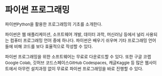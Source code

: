 # 파이썬 프로그래밍

파이썬<font size='2'>Python</font>을 활용한 프로그래밍의 기초를 소개한다.

파이썬은 웹 애플리케이션, 소프트웨어 개발, 데이터 과학, 머신러닝 등에서
널리 사용되는 컴퓨터 프로그래밍 언어 중에 하나다. 
파이썬은 배우기 쉬우며 기타 프로그래밍 언어들에 비해 코드를 보다 효율적으로 작성할 수 있다.

파이썬 프로그래밍을 위한 소프트웨어는 무료로 다운로드할 수 있다.
또한 구글 코랩<font size='2'>Google Colab</font>, 
깃허브 코드스페이스<font size='2'>GitHub Codespaces</font>, 
캐글<font size='2'>Kaggle</font> 등 
많은 웹사이트에서 아무런 설치과정 없이
무료로 파이썬 프로그래밍을 바로 진행할 수 있다.